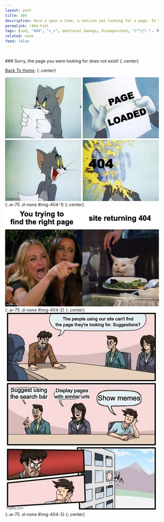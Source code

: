 ```yaml
---
layout: post
title: 404
description: Once a upon a time, a netizen was looking for a page. To their dismay, they got this disappointment of a post.
permalink: /404.html
tags: [sad, "404", ">_<", emotional damage, disappointed, "(╯°□°）╯︵ ┻━┻"]
related: none
feed: false
---
```

<br/>
### Sorry, the page you were looking for does not exist!
{:.center}

[Back To Home]({{site.url}}{{site.baseurl}}).
{:.center}

![](/assets/img/memes/404-1.jpeg){:.w-75 .d-none #img-404-1}
{:.center}
![](/assets/img/memes/404-2.jpeg){:.w-75 .d-none #img-404-2}
{:.center}
![](/assets/img/memes/404-3.jpeg){:.w-75 .d-none #img-404-3}
{:.center}

